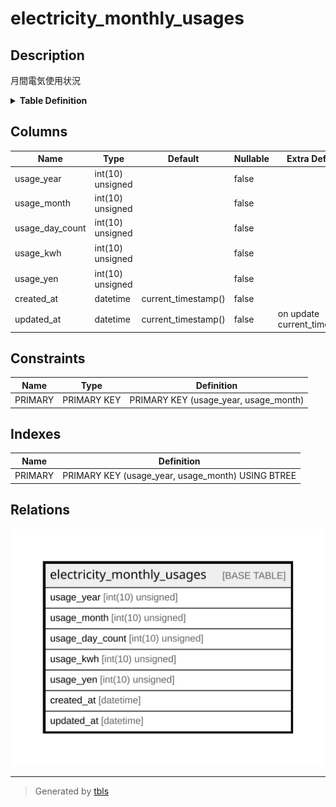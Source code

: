 # electricity_monthly_usages

## Description

月間電気使用状況

<details>
<summary><strong>Table Definition</strong></summary>

```sql
CREATE TABLE `electricity_monthly_usages` (
  `usage_year` int(10) unsigned NOT NULL COMMENT '年',
  `usage_month` int(10) unsigned NOT NULL COMMENT '月',
  `usage_day_count` int(10) unsigned NOT NULL COMMENT '使用日数',
  `usage_kwh` int(10) unsigned NOT NULL COMMENT '使用量(kWh)',
  `usage_yen` int(10) unsigned NOT NULL COMMENT '料金(円)',
  `created_at` datetime NOT NULL DEFAULT current_timestamp() COMMENT '作成日時',
  `updated_at` datetime NOT NULL DEFAULT current_timestamp() ON UPDATE current_timestamp() COMMENT '更新日時',
  PRIMARY KEY (`usage_year`,`usage_month`)
) ENGINE=InnoDB DEFAULT CHARSET=utf8mb4 COLLATE=utf8mb4_general_ci COMMENT='月間電気使用状況'
```

</details>

## Columns

| Name | Type | Default | Nullable | Extra Definition | Children | Parents | Comment |
| ---- | ---- | ------- | -------- | ---------------- | -------- | ------- | ------- |
| usage_year | int(10) unsigned |  | false |  |  |  | 年 |
| usage_month | int(10) unsigned |  | false |  |  |  | 月 |
| usage_day_count | int(10) unsigned |  | false |  |  |  | 使用日数 |
| usage_kwh | int(10) unsigned |  | false |  |  |  | 使用量(kWh) |
| usage_yen | int(10) unsigned |  | false |  |  |  | 料金(円) |
| created_at | datetime | current_timestamp() | false |  |  |  | 作成日時 |
| updated_at | datetime | current_timestamp() | false | on update current_timestamp() |  |  | 更新日時 |

## Constraints

| Name | Type | Definition |
| ---- | ---- | ---------- |
| PRIMARY | PRIMARY KEY | PRIMARY KEY (usage_year, usage_month) |

## Indexes

| Name | Definition |
| ---- | ---------- |
| PRIMARY | PRIMARY KEY (usage_year, usage_month) USING BTREE |

## Relations

![er](electricity_monthly_usages.svg)

---

> Generated by [tbls](https://github.com/k1LoW/tbls)
